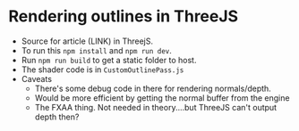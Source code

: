 # Rendering outlines in ThreeJS

* Source for article (LINK) in ThreejS.
* To run this `npm install` and `npm run dev`.
* Run `npm run build` to get a static folder to host.
* The shader code is in `CustomOutlinePass.js`
* Caveats
	* There's some debug code in there for rendering normals/depth. 
	* Would be more efficient by getting the normal buffer from the engine
	* The FXAA thing. Not needed in theory....but ThreeJS can't output depth then?